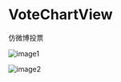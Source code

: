 # VoteChartView

仿微博投票

![image1](https://github.com/tianmeng0111/VoteChartView/1.png)

![image2](https://github.com/tianmeng0111/VoteChartView/2.png)
